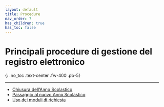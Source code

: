 ```yaml
---
layout: default
title: Procedure
nav_order: 7
has_children: true
has_toc: false
---
```


# Principali procedure di gestione del registro elettronico
{: .no_toc .text-center .fw-400 .pb-5}

---

  - [Chiusura dell'Anno Scolastico](/task-endYear.md)
  - [Passaggio al nuovo Anno Scolastico](/task-newYear.md)
  - [Uso dei moduli di richiesta](/task-request.md)
